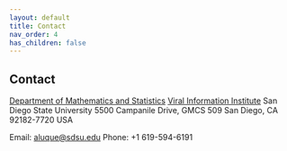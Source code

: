 ```yaml
---
layout: default
title: Contact
nav_order: 4
has_children: false
---
```


## Contact 

[Department of Mathematics and Statistics](http://www.math.sdsu.edu/)
[Viral Information Institute](http://viralization.org/)
San Diego State University
5500 Campanile Drive, GMCS 509
San Diego, CA 92182-7720 USA

Email: aluque@sdsu.edu
Phone: +1 619-594-6191

